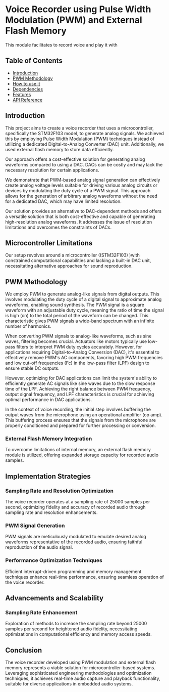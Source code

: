 <p align="center">
  <a ></a>
</p>

# Voice Recorder using Pulse Width Modulation (PWM) and External Flash Memory

This module facilitates to record voice and play it with 

## Table of Contents

* [Introduction](#introduction)
* [PWM Methodology](#pwm-methodology)
* [How to use it](#how-to-use-it)
* [Dependencies](#dependencies)
* [Features](#features)
* [API Reference](#api-reference)


## Introduction
This project aims to create a voice recorder that uses a microcontroller, specifically the STM32F103 model, to generate analog signals. We achieved this by employing Pulse Width Modulation (PWM) techniques instead of utilizing a dedicated Digital-to-Analog Converter (DAC) unit. Additionally, we used external flash memory to store data efficiently.

Our approach offers a cost-effective solution for generating analog waveforms compared to using a DAC. DACs can be costly and may lack the necessary resolution for certain applications.

We demonstrate that PWM-based analog signal generation can effectively create analog voltage levels suitable for driving various analog circuits or devices by modulating the duty cycle of a PWM signal. This approach allows for the generation of arbitrary analog waveforms without the need for a dedicated DAC, which may have limited resolution.

Our solution provides an alternative to DAC-dependent methods and offers a versatile solution that is both cost-effective and capable of generating high-resolution analog waveforms. It addresses the issue of resolution limitations and overcomes the constraints of DACs.

## Microcontroller Limitations
Our setup revolves around a microcontroller ((STM32F103) )with constrained computational capabilities and lacking a built-in DAC unit, necessitating alternative approaches for sound reproduction.

## PWM Methodology
We employ PWM to generate analog-like signals from digital outputs. This involves modulating the duty cycle of a digital signal to approximate analog waveforms, enabling sound synthesis.
The PWM signal is a square waveform with an adjustable duty cycle, meaning the ratio of time the signal is high (on) to the total period of the waveform can be changed. This characteristic gives PWM signals a wide-band spectrum with an infinite number of harmonics.

When converting PWM signals to analog-like waveforms, such as sine waves, filtering becomes crucial. Actuators like motors typically use low-pass filters to interpret PWM duty cycles accurately. However, for applications requiring Digital-to-Analog Conversion (DAC), it's essential to effectively remove PWM's AC components, favoring high PWM frequencies and low cut-off frequencies (Fc) in the low-pass filter (LPF) design to ensure stable DC outputs.

However, optimizing for DAC applications can limit the system's ability to efficiently generate AC signals like sine waves due to the slow response time of the LPF. Achieving the right balance between PWM frequency, output signal frequency, and LPF characteristics is crucial for achieving optimal performance in DAC applications.

In the context of voice recording, the initial step involves buffering the output waves from the microphone using an operational amplifier (op amp). This buffering process ensures that the signals from the microphone are properly conditioned and prepared for further processing or conversion.

### External Flash Memory Integration
To overcome limitations of internal memory, an external flash memory module is utilized, offering expanded storage capacity for recorded audio samples.

## Implementation Strategies

### Sampling Rate and Resolution Optimization
The voice recorder operates at a sampling rate of 25000 samples per second, optimizing fidelity and accuracy of recorded audio through sampling rate and resolution enhancements.

### PWM Signal Generation
PWM signals are meticulously modulated to emulate desired analog waveforms representative of the recorded audio, ensuring faithful reproduction of the audio signal.


### Performance Optimization Techniques
Efficient interrupt-driven programming and memory management techniques enhance real-time performance, ensuring seamless operation of the voice recorder.

## Advancements and Scalability

### Sampling Rate Enhancement
Exploration of methods to increase the sampling rate beyond 25000 samples per second for heightened audio fidelity, necessitating optimizations in computational efficiency and memory access speeds.


## Conclusion

The voice recorder developed using PWM modulation and external flash memory represents a viable solution for microcontroller-based systems. Leveraging sophisticated engineering methodologies and optimization techniques, it achieves real-time audio capture and playback functionality, suitable for diverse applications in embedded audio systems.
